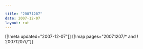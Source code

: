 ```yaml
---

title: "20071207"
date: 2007-12-07
layout: rut
---
```


[[!meta updated="2007-12-07"]]
[[!map pages="20071207/* and ! 20071207/*/*"]]
